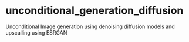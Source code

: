 # unconditional_generation_diffusion
Unconditional Image generation using denoising diffusion models and upscalling using ESRGAN
